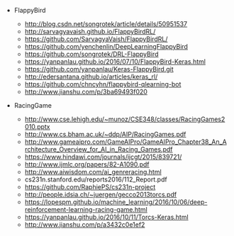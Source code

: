 - FlappyBird
	- http://blog.csdn.net/songrotek/article/details/50951537
	- http://sarvagyavaish.github.io/FlappyBirdRL/
	- https://github.com/SarvagyaVaish/FlappyBirdRL/
	- https://github.com/yenchenlin/DeepLearningFlappyBird
	- https://github.com/songrotek/DRL-FlappyBird
	- https://yanpanlau.github.io/2016/07/10/FlappyBird-Keras.html
	- https://github.com/yanpanlau/Keras-FlappyBird.git
	- http://edersantana.github.io/articles/keras_rl/
	- https://github.com/chncyhn/flappybird-qlearning-bot
	- http://www.jianshu.com/p/3ba69493f020

- RacingGame
	- http://www.cse.lehigh.edu/~munoz/CSE348/classes/RacingGames2010.pptx
	- http://www.cs.bham.ac.uk/~ddp/AIP/RacingGames.pdf
	- http://www.gameaipro.com/GameAIPro/GameAIPro_Chapter38_An_Architecture_Overview_for_AI_in_Racing_Games.pdf
	- https://www.hindawi.com/journals/ijcgt/2015/839721/
	- http://www.ijmlc.org/papers/82-A1090.pdf
	- http://www.aiwisdom.com/ai_genreracing.html
	- cs231n.stanford.edu/reports2016/112_Report.pdf
	- https://github.com/RaphiePS/cs231n-project
	- http://people.idsia.ch/~juergen/gecco2013torcs.pdf
	- https://lopespm.github.io/machine_learning/2016/10/06/deep-reinforcement-learning-racing-game.html
	- https://yanpanlau.github.io/2016/10/11/Torcs-Keras.html
	- http://www.jianshu.com/p/a3432c0e1ef2

